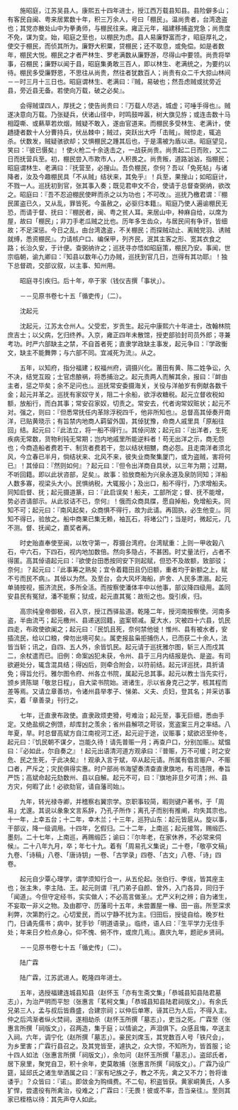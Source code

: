 <!-- { "loadSidebar": true } -->
　　施昭庭，江苏吴县人。康熙五十四年进士，授江西万载县知县。县险僻多山；有客民自闽、粤来居累数十年，积三万余人，号曰「棚民」。温尚贵者，台湾逸盗也；其党亦散处山中为拳勇师，与棚民往来。雍正元年，福建移捕盗党急；尚贵度不免，谋为变。始，昭庭之至也，以棚民为虑。县人易廉野富而才，昭庭厚礼之，使交于棚民，而侦其所为。廉野大积粟，贷棚民；还不取息，或免偿。如是者数年，棚民大悦。棚民之才者严林生、罗老满数从廉野游，尽得山中要领。尚贵将举事，召棚民；廉野以闻于县，昭庭集勇敢三百人，即以林生、老满统之，为要约以待。棚民多受廉野恩，不思往从尚贵，然往者犹数百人；尚贵有众二千大掠山林间－－时三月十三日也。昭庭谓林生、老满曰：『贼，易破也；然吾虑贼或扰旁近县，旁近县无备。若使向万载，破之必矣』。

　　会得贼谍四人，厚抚之；使告尚贵曰：『万载人尽逃，城虚；可唾手得也』。贼遂决意向万载。乃张疑兵，伏诸山径中，时鸣鼓哗嚣，树大旗见斿；或连击数十马相踶嘶、或爇草若炊烟，贼疑不敢入，遂由官道来。而棚民多受林生、老满计，使趫捷者数十人分曹持兵，伏丛棘中；贼过，突跃出大呼「击贼」。贼惊走，辄追杀。伏数发，贼疑骇欲却；又惧棚民之踵其后也，于是濡被为盾以进。昭庭望见，笑曰：『彼已慑矣』！使火枪二十余迭击之，一战获尚贵。尚贵起二日而败，又二日而抚营兵至。初，棚民尝入市欺市人，人积畏之。尚贵叛，道路汹汹，指棚民；昭庭谓林生、老满曰：『抚营至，必搜山。吾负棚民，奈何？吾以「免死帖」与诸降者，汝及今趣棚民具「不从贼」结状来，其免乎』！兵至，果搜山；如昭庭计，不戮一人。巡抚初到官，张其事入奏；既见君申文不合，使请于总督查弼纳，欲改之。昭庭曰：『吾不忍迫棚民使畔而杀之以为功也；不可改』。巡抚乃檄君谓：『棚民匿盗已久，又从乱，罪皆死。今虽赦之，必驱归本籍』。昭庭乃使人遍谕棚民无恐，而请于督、抚曰：『棚民者，闽、粤之贫人耳。来居山中，种麻自给，以席为屋，故曰「棚民」；非刀手老瓜贼之比也。历年多生齿众，与居民间有争讦，皆细故；不足深惩。今日之乱，由台湾逸盗，不关棚民；而探贼动止、离贼党羽、诱贼就缚，悉资棚民』。力请核户口、编保甲，列齐民，泯其主客之形、宽其衣食之路；长治久安，于计便。查弼纳许之；巡抚寻亦悟如昭庭策，棚民乃安。事闻，世宗临朝，谕九卿曰：『知县以数年心力办贼，巡抚到官几日，岂得有其功耶』！独下总督疏，交部议叙，以主事、知州用。

　　昭庭寻引疾归。后十年，卒于家（钱仪吉撰「事状」）。

　　－－见原书卷七十五「循吏传」（二）。

　　沈起元

　　沈起元，江苏太仓州人。父受宏，岁贡生。起元中康熙六十年进士，改翰林院庶吉士；以父病，乞归终养。入京，雍正四年未散馆，授吏部验封司员外郎；寻兼考功。时严六部缺主之禁，不自首者死；直隶学政缺主事发，起元争曰：『学政衡文，缺主不能舞弊；与六部不同。宜减死为流』。从之。

　　五年，以知府，指分福建；权福州府，调摄兴化。莆田有黄、陈二姓争讼，久不决，结党互殴；士官虑酿祸，将悉捕治之。起元责两人而解其余，报曰：『衅由主者，惩之毕矣；余不足问也』。巡抚常安委摄海关，关役与洋舶岁有例献各数千金；起元并革之。巡抚有家奴守关，阻二十余船，欲浮收糖税。起元立督收税如额，放船行，而白其事；常安召家奴，切责之。常安去，代者询常奴赃状；起元不对。强之，则曰：『但悉常抚任内革除浮税四千，他非所知也』。总督高其倬奏开南洋，已贴黄晓示；有旨禁内地商人羁留外国，其倬犹豫，命商人戚里具「原船往回」结。起元曰：『此法立，将一船不得行』。其倬问故；起元曰：『出洋者，生死疾病无常数，货物利钝无常期；岂内地戚里所能逆料者！苟无出洋之示，商无怨也；今商造船者费若干、制货者费若干，忽以结状相嬲，商必怨。且走南洋者须北风，今立春已半月，倘结状来、北风不来，彼失业商聚集厦门，或为盗贼，害将何已』！其倬曰：『然则如何』？起元曰：『但令出洋商自具状，以三年为期；过期，不听回籍。即以此状咨部，足矣』。故事：验放商船为兴泉永道及泉防同知；洋船人数多寡，视梁头大小。民惧纳税，大辄报小；及出口，船不得行，乃求增船夫。同知启督、抚；起元摄道篆，曰：『此启误矣！船夫，工部所定；督、抚不能增，势必咨请部示。从此驳诘不已，奈何』！俄而众商具牒，愿自掉船，免增船夫。同知不可；起元曰：『南风起矣，众商惧不得行，故为此请。再固执，必生他变』。同知不得已，验放之。船中商果已集无赖，袖瓦石，将堵公门；当是时，微起元，几不测。督、抚闻之，嘉奖者再。

　　时史贻直奉使至闽，以牧守第一，荐摄台湾府。台湾赋重：上则一甲收榖八石，中六石，下四石，视内地加数倍。然向多隐占，不甚困。时丈量法行，占者不得匿。高其倬语起元曰：『欲使台田悉按同安下则起赋，但恐不及故额，致部驳；奈何』？起元曰：『此事筹之熟矣；宜令着籍田且仍旧额，重者均于新额之上，赋不亏而民不病』。其倬以为然。及至台，会大风坏海船，庐舍、人民多漂溺。起元单骑按视，振济流民，多所全活。而按察使潘体丰中以他事，部议降四级用。盖同安县民有冤狱，潘不能察；狱成，起元直其冤：故衔之也。旋引疾，归。

　　高宗纯皇帝御极，召入京，授江西驿盐道。乾隆二年，授河南按察使。河南多盗，半由流丐；起元檄州、县递送回籍，盗案顿减。夏大水，灾被四十六县，饥民四走，布政使欲阑之；起元曰：『民饥且死，奈何禁他徙！惟州、县有被水者，安插流民，给以口粮，俾勿出境可矣』。属吏报盐枭拒捕伤人，已而获二十余人，法皆当斩；讯之，自四、五人外，余皆饥民。起元请于巡抚雅尔图，斩三人而戍其二，余杖遣而已。旧例：命案凶犯未获，令州、县于三月内结报是仇、是盗。有司欲避处分，辄含混具结；得凶后，则牵合附会，以符前结。起元详巡抚，具折请免；得旨允行。雅尔图令府、州各立书院，属起元总其事。起元以教士当先实行，颁乡贤陈瑚「敬怠日程」，自大梁书院始。进诸生，示以省身克己之学，核其程而差等焉。又请立章善坊，令诸州县举孝子、悌弟、义夫、贞妇，登其名；并采访事实，着「章善录」刊行之。

　　七年，迁直隶布政使。直隶政烦吏猾，号难治；起元至，事无巨细，悉由手定。又绝盐纲之例馈，却库封之羡余；省州县解项之苛驳，宽盗案三月之率结。八年夏，旱。时总督高斌方自江南视河工还，起元迎于途，议赈事；斌欲迟至仲冬，起元曰：『饥民朝不谋夕，岂能久待！请先普赈一月；再查户口，分别加赈』。斌愠曰：『必如此，尔自奏之』！起元出语清河道方观承曰：『普赈，万不可缓；时之安危、民之生死，于此决矣』！观承入言于斌，卒从起元请。所属有倡言赈户、不赈口者，严斥之；灾民俱得实惠。时户部尚书海望奏清查直隶旗地，有司违限，奉旨严饬；高斌命起元劾数州、县以自解。起元不可，曰：『旗地非旦夕可清；州、县方灾，何暇了此！必欲劾官，请自藩司始』。

　　九年，转光禄寺卿，并稽察右翼宗学。京职事较简，暇则键户著书，于「周易」尤邃。其说以彖象文言系辞，乃孔子所作；离孔子而别有推阐，均失其宗也。十一年，上幸五台；十二年，幸木兰；十三年，巡狩山东：起元皆扈从。旋以事，干部议，降一级调用。十四年，乞假归。二十二年，上南巡；起元接驾，赐缎匹、墨刻。二十七年，上南巡，再赐缎匹；谕曰：『尔年老，在家休养，不必常来伺候』。二十八年九月，卒；年七十九。着有「周易孔义集说」二十卷，「敬亭文稿」九卷、「诗稿」八卷、「唐诗钥」一卷、「古学录」四卷、「古文」八卷、「诗」四卷。

　　起元自少覃心理学，谓学须知行合一，从五伦起。张伯行、李绂，皆其座主也；张主朱，李主陆、王。起元则谓『孔门弟子自颜、曾外，入门各异，同归于「闻道」。今但守定经书，实实做人；不必高言做圣』。尤严义利之辨；自为诸生，不妄取一非义之物。及由郡守、历藩司十五年，未尝置屋一椽、田一亩。所至深求利弊，次第酌行之。心切爱民，而以宁静不扰为主。归田后，授徒自给。晚岁杜门，日诵先儒书；病中，犹手钞「明道语录」。临终，语人曰：『生平学力无住手处；年来日夕检点身心，仰不愧、俯不怍，或庶几焉』。嘉庆九年，题祀乡贤祠。

　　－－见原书卷七十五「循史传」（二）。

　　陆广霖

　　陆广霖，江苏武进人。乾隆四年进士。

　　五年，选授福建连城县知县（赵怀玉「亦有生斋文集」「恭城县知县陆君墓志」），为治严明而平恕（张惠言「茗柯文集」「恭城县知县陆君祠版文」）。有余氏兄弟三人，孟与叔后皆鼎盛，合建宗祠；以仲后单寒，诬其已为人后，不得入主。仲之后鸿渐者纵火焚祠，遂相劫杀（赵怀玉所撰「墓志」），吏当之死。广霖至（张惠言所撰「祠版文」），召两造，集于庭；以情谕之，声泪俱下。众感且悔，卒送主入祠。六年，调宁化（赵所撰「墓志」）。豪民刘席玉，其党数百人号「铁尺会」，为乡里害；广霖行县召之。及其党皆至，遽执之，众大惊，不知所为，皆首服；论十四人如法（张惠言所撰「祠版文」），余勿问（赵怀玉所撰「墓志」）。盗邱氏者，居下泉里，聚党自卫，积十余年，吏莫敢捕（张惠言所撰「祠版文」）。广霖乃设广筵，延邱氏之诸生举酒属之曰：『家有圮族之子，教之不先，禽之又不力；咎将谁诿乎』？众皆曰：『诺』。即敛金为购缉费。不二旬，积盗皆获。黄家峒黄氏，人多犷悍，尝遣役有所禽治，役难之；广霖曰：『无畏！彼或不率，吾当亲往』。至则其家已桎梏以待：其先声夺人如此。

